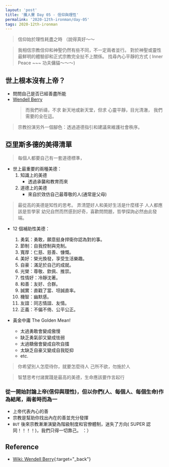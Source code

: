 ```yaml
---
layout: 'post'
title: '鐵人賽 Day 05 - 信仰與理性'
permalink: '2020-12th-ironman/day-05'
tags: 2020-12th-ironman 
---
```


> 信仰始於理性耗盡之時 （說得真好～～

> 我相信宗教信仰和神聖仍然有些不同，不一定兩者並行。
> 對於神聖或靈性最鮮明的體驗卻和正式宗教完全扯不上關係。
> 找尋內心平靜的方式 ( Inner Peace ~~~ 功夫傭貓～～～)

## 世上根本沒有上帝？

- 問問自己是否已經善盡所能
- [Wendell Berry](https://en.wikipedia.org/wiki/Wendell_Berry)
   > 而我們祈禱，不求
   > 新天地或新天堂，但求
   > 心靈平靜，目光清澈，
   > 我們需要的全在這。

> 宗教扮演另外一個腳色：透過道德指引和建議來維護社會秩序。

## 亞里斯多德的美得清單

> 每個人都要自己有一套道德標準，

- 世上最重要的兩種美德：
   1. 知識上的美德
      - 透過承襲和教育而來
   2. 道德上的美德
      - 來自於效仿自己最尊敬的人(通常是父母)

> 最從高的美德是知性的思考。
> 弄清楚好人和美好生活是什麼樣子
> 人人都應該是哲學家
> 幼兒自然而然感到好奇，喜歡問問題，哲學探詢必然由此發端。

- 12 個補助性美德：
   1. 勇氣：勇敢，願意挺身捍衛你認為對的事。
   2. 節制：自我控制與克制。
   3. 寬厚：仁慈、慈善、慷慨。
   4. 美好：榮光換發，享受生活樂趣。
   5. 自豪：滿足於自己的成就。
   6. 光榮：尊敬、欽佩、推崇。
   7. 性情好：冷靜沈著。
   8. 和善：友好、合群。
   9. 誠實：直戳了當、坦誠直率。
   10. 機智：幽默感。
   11. 友誼：同志情誼、友情。
   12. 正義：不偏不倚、公平公正。

- 黃金中庸 The Golden Mean!
   - 太過勇敢會變成傲慢
   - 缺乏勇氣卻又變成怯弱
   - 太過驕傲會變成自吹自擂
   - 太缺乏自豪又變成自我貶抑
   - etc.

> 你希望別人怎麼待你，就要怎麼待人
> 己所不欲，勿施於人 


> 智慧思考付諸實踐是最高的美德，生命應該要作言起行

### 從一開始討論上帝(信仰與理性)，但以你們(人、每個人、每個生命)作為結尾，兩者時而為一

   - 上帝代表內心的善
   - 宗教是幫助你找出內在的善並充分發揮
   - `BUT` 後來宗教漸漸演變為階級制度和官僚體制，迷失了方向( SUPER 認同！！！！)，我們只得一切靠己。 ：）

## Reference 

- [Wiki: Wendell Berry](https://en.wikipedia.org/wiki/Wendell_Berry){:target="_back"}